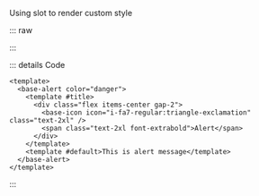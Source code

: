 Using slot to render custom style

::: raw

<ClientOnly>
  <AlertSlot />
</ClientOnly>

:::

::: details Code

```vue
<template>
  <base-alert color="danger">
    <template #title>
      <div class="flex items-center gap-2">
        <base-icon icon="i-fa7-regular:triangle-exclamation" class="text-2xl" />
        <span class="text-2xl font-extrabold">Alert</span>
      </div>
    </template>
    <template #default>This is alert message</template>
  </base-alert>
</template>
```

:::
